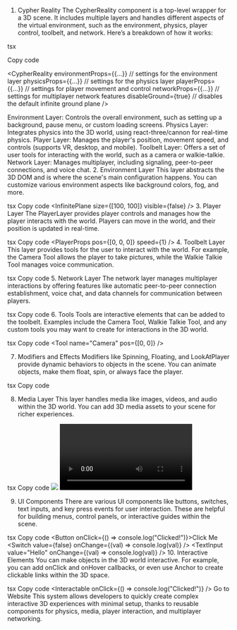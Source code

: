 1. Cypher Reality
The CypherReality component is a top-level wrapper for a 3D scene. It includes multiple layers and handles different aspects of the virtual environment, such as the environment, physics, player control, toolbelt, and network. Here’s a breakdown of how it works:

tsx

Copy code

<CypherReality
    environmentProps={{...}} // settings for the environment layer
    physicsProps={{...}} // settings for the physics layer
    playerProps={{...}} // settings for player movement and control
    networkProps={{...}} // settings for multiplayer network features
    disableGround={true} // disables the default infinite ground plane
/>

Environment Layer: Controls the overall environment, such as setting up a background, pause menu, or custom loading screens.
Physics Layer: Integrates physics into the 3D world, using react-three/cannon for real-time physics.
Player Layer: Manages the player's position, movement speed, and controls (supports VR, desktop, and mobile).
Toolbelt Layer: Offers a set of user tools for interacting with the world, such as a camera or walkie-talkie.
Network Layer: Manages multiplayer, including signaling, peer-to-peer connections, and voice chat.
2. Environment Layer
This layer abstracts the 3D DOM and is where the scene's main configuration happens. You can customize various environment aspects like background colors, fog, and more.

tsx
Copy code
<Background color="blue" />
<Fog color="white" near={10} far={100} />
<InfinitePlane size={[100, 100]} visible={false} />
3. Player Layer
The PlayerLayer provides player controls and manages how the player interacts with the world. Players can move in the world, and their position is updated in real-time.

tsx
Copy code
<PlayerProps pos={[0, 0, 0]} speed={1} />
4. Toolbelt Layer
This layer provides tools for the user to interact with the world. For example, the Camera Tool allows the player to take pictures, while the Walkie Talkie Tool manages voice communication.

tsx
Copy code
<Camera />
<WalkieTalkie />
5. Network Layer
The network layer manages multiplayer interactions by offering features like automatic peer-to-peer connection establishment, voice chat, and data channels for communication between players.

tsx
Copy code
<NetworkProps autoconnect={true} voice={true} />
6. Tools
Tools are interactive elements that can be added to the toolbelt. Examples include the Camera Tool, Walkie Talkie Tool, and any custom tools you may want to create for interactions in the 3D world.

tsx
Copy code
<Tool name="Camera" pos={[0, 0]} />

7. Modifiers and Effects
Modifiers like Spinning, Floating, and LookAtPlayer provide dynamic behaviors to objects in the scene. You can animate objects, make them float, spin, or always face the player.

tsx
Copy code
<Spinning xSpeed={1} ySpeed={0} zSpeed={0} />
<Floating height={0.5} speed={1} />
<LookAtPlayer enabled={true} />

8. Media Layer
This layer handles media like images, videos, and audio within the 3D world. You can add 3D media assets to your scene for richer experiences.

tsx
Copy code
<Image src="https://link-to-your-image.png" size={1} framed />
<Video src="https://link-to-your-video.mp4" volume={1} />
<Audio url="https://link-to-your-audio.mp3" position={[0, 4, 0]} />

9. UI Components
There are various UI components like buttons, switches, text inputs, and key press events for user interaction. These are helpful for building menus, control panels, or interactive guides within the scene.

tsx
Copy code
<Button onClick={() => console.log("Clicked!")}>Click Me</Button>
<Switch value={false} onChange={(val) => console.log(val)} />
<TextInput value="Hello" onChange={(val) => console.log(val)} />
10. Interactive Elements
You can make objects in the 3D world interactive. For example, you can add onClick and onHover callbacks, or even use Anchor to create clickable links within the 3D space.

tsx
Copy code
<Interactable onClick={() => console.log("Clicked!")} />
<Anchor href="https://example.com">Go to Website</Anchor>
This system allows developers to quickly create complex interactive 3D experiences with minimal setup, thanks to reusable components for physics, media, player interaction, and multiplayer networking.



